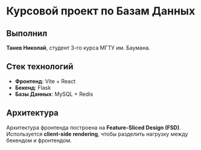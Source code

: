 # Курсовой проект по Базам Данных

## Выполнил
**Танев Николай**, студент 3-го курса МГТУ им. Баумана.

## Стек технологий
- **Фронтенд**: Vite + React
- **Бекенд**: Flask
- **Базы Данных**: MySQL + Redis

## Архитектура
Архитектура фронтенда построена на **Feature-Sliced Design (FSD)**. Используется **client-side rendering**, чтобы разделить нагрузку между бекендом и фронтендом.
